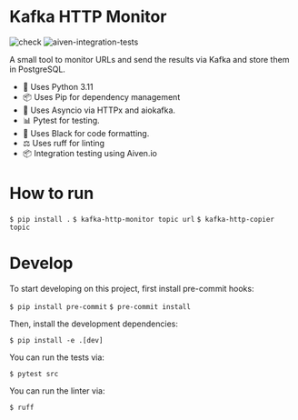 <!-- Begin section: Overview -->

# Kafka HTTP Monitor

![check](https://github.com/github/docs/actions/workflows/check.yml/badge.svg)
![aiven-integration-tests](https://github.com/github/docs/actions/workflows/check.yml/badge.svg)

A small tool to monitor URLs and send the results via Kafka and store them in PostgreSQL.

- 🐍  Uses Python 3.11
- 📦  Uses Pip for dependency management
- 🔌  Uses Asyncio via HTTPx and aiokafka.
- 📊  Pytest for testing.
- 📝  Uses Black for code formatting.
- ⚖️  Uses ruff for linting
- 📦  Integration testing using Aiven.io

How to run
==========

`$ pip install .`
`$ kafka-http-monitor topic url`
`$ kafka-http-copier topic`

Develop
=======

To start developing on this project, first install pre-commit hooks:

`$ pip install pre-commit`
`$ pre-commit install`

Then, install the development dependencies:

`$ pip install -e .[dev]`

You can run the tests via:

`$ pytest src`

You can run the linter via:

`$ ruff`
